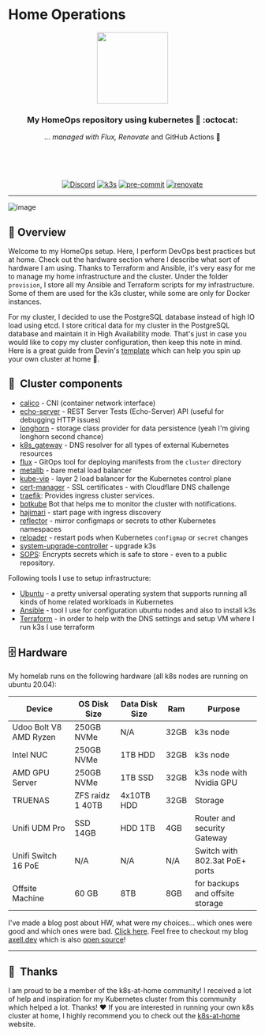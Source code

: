 # Home Operations

<div align="center">

<img src="https://i.imgur.com/gdvBkNE.png" align="center" width="144px" height="144px"/>

### My HomeOps repository using kubernetes 💪 :octocat:

_... managed with Flux, Renovate_ and GitHub Actions :robot:

<br/>
<br/>
<br/>

[![Discord](https://img.shields.io/badge/discord-chat-7289DA.svg?maxAge=60&style=for-the-badge)](https://discord.com/invite/S9yWcJVEMQ)
[![k3s](https://img.shields.io/badge/k3s-v1.25.7-blue?style=for-the-badge&logo=kubernetes&logoColor=white)](https://k3s.io/)
[![pre-commit](https://img.shields.io/badge/pre--commit-enabled-brightgreen?logo=pre-commit&logoColor=white&style=for-the-badge)](https://github.com/pre-commit/pre-commit)
[![renovate](https://img.shields.io/badge/renovate-enabled?style=for-the-badge&logo=renovatebot&logoColor=white&color=brightgreen)](https://github.com/renovatebot/renovate)

</div>

---

![image](https://axell.dev/favorite/my-home-lab/featured.jpg "My homelab")

## :wave: Overview

Welcome to my HomeOps setup. Here, I perform DevOps best practices but at home. Check out the hardware section where I describe what sort of hardware I am using. Thanks to Terraform and Ansible, it's very easy for me to manage my home infrastructure and the cluster. Under the folder `provision`, I store all my Ansible and Terraform scripts for my infrastructure. Some of them are used for the k3s cluster, while some are only for Docker instances.

For my cluster, I decided to use the PostgreSQL database instead of high IO load using etcd. I store critical data for my cluster in the PostgreSQL database and maintain it in High Availability mode. That's just in case you would like to copy my cluster configuration, then keep this note in mind. Here is a great guide from Devin's [template](https://github.com/onedr0p/flux-cluster-template) which can help you spin up your own cluster at home 💪.

## :art:&nbsp; Cluster components

- [calico](https://www.tigera.io/project-calico/) - CNI (container network interface)
- [echo-server](https://github.com/Ealenn/Echo-Server) - REST Server Tests (Echo-Server) API (useful for debugging HTTP issues)
- [longhorn](https://longhorn.com) - storage class provider for data persistence (yeah I'm giving longhorn second chance)
- [k8s_gateway](https://github.com/ori-edge/k8s_gateway) - DNS resolver for all types of external Kubernetes resources
- [flux](https://toolkit.fluxcd.io/) - GitOps tool for deploying manifests from the `cluster` directory
- [metallb](https://metallb.universe.tf/) - bare metal load balancer
- [kube-vip](https://kube-vip.io) - layer 2 load balancer for the Kubernetes control plane
- [cert-manager](https://cert-manager.io/) - SSL certificates - with Cloudflare DNS challenge
- [traefik](https://traefik.io/): Provides ingress cluster services.
- [botkube](https://github.com/infracloudio/botkube) Bot that helps me to monitor the cluster with notifications.
- [hajimari](https://github.com/toboshii/hajimari) - start page with ingress discovery
- [reflector](https://github.com/emberstack/kubernetes-reflector) - mirror configmaps or secrets to other Kubernetes namespaces
- [reloader](https://github.com/stakater/Reloader) - restart pods when Kubernetes `configmap` or `secret` changes
- [system-upgrade-controller](https://github.com/rancher/system-upgrade-controller) - upgrade k3s
- [SOPS](https://toolkit.fluxcd.io/guides/mozilla-sops/): Encrypts secrets which is safe to store - even to a public repository.
<!--- [external-dns](https://github.com/kubernetes-sigs/external-dns): Creates DNS entries in a separate [coredns](https://github.com/coredns/coredns)-->

Following tools I use to setup infrastructure:

- [Ubuntu](https://ubuntu.com/download/server) - a pretty universal operating system that supports running all kinds of home related workloads in Kubernetes
- [Ansible](https://www.ansible.com) - tool I use for configuration ubuntu nodes and also to install k3s
- [Terraform](https://www.terraform.io) - in order to help with the DNS settings and setup VM where I run k3s I use terraform

## :file_cabinet: Hardware

My homelab runs on the following hardware (all k8s nodes are running on ubuntu 20.04):

<!-- textlint-disable -->
| Device                 | OS Disk Size     | Data Disk Size | Ram  | Purpose                                      |
|------------------------|------------------|----------------|------|----------------------------------------------|
| Udoo Bolt V8 AMD Ryzen | 250GB NVMe       | N/A            | 32GB | k3s node                                     |
| Intel NUC              | 250GB NVMe       | 1TB HDD        | 32GB | k3s node                                     |
| AMD GPU Server         | 250GB NVMe       | 1TB SSD        | 32GB | k3s node with Nvidia GPU                     |
| TRUENAS                | ZFS raidz 1 40TB | 4x10TB HDD     | 32GB | Storage                                      |
| Unifi UDM Pro          | SSD 14GB         | HDD 1TB        | 4GB  | Router and security Gateway                  |
| Unifi Switch 16 PoE    | N/A              | N/A            | N/A  | Switch with 802.3at PoE+ ports               |
| Offsite Machine        | 60 GB            | 8TB            | 8GB  | for backups and offsite storage              |
<!-- textlint-enable -->

I've made a blog post about HW, what were my choices... which ones were good and which ones were bad. [Click here](https://axell.dev/favorite/my-home-lab/).
Feel free to checkout my blog [axell.dev](https://axell.dev) which is also [open source](https://github.com/axeII/my-blog)! 

---

## :handshake:&nbsp; Thanks

I am proud to be a member of the k8s-at-home community! I received a lot of help and inspiration for my Kubernetes cluster from this community which helped a lot. Thanks! :heart:
If you are interested in running your own k8s cluster at home, I highly recommend you to check out the [k8s-at-home](https://k8s-at-home.com) website.
